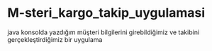 # M-steri_kargo_takip_uygulamasi
java konsolda yazdığım müşteri bilgilerini girebildiğimiz ve takibini gerçekleştirdiğimiz bir uygulama
